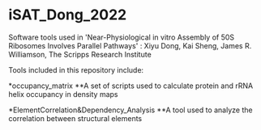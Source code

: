 # iSAT_Dong_2022
Software tools used in 'Near-Physiological in vitro Assembly of 50S Ribosomes Involves Parallel Pathways' : Xiyu Dong, Kai Sheng, James R. Williamson, The Scripps Research Institute

Tools included in this repository include:

*occupancy_matrix **A set of scripts used to calculate protein and rRNA helix occupancy in density maps

*ElementCorrelation&Dependency_Analysis **A tool used to analyze the correlation between structural elements
